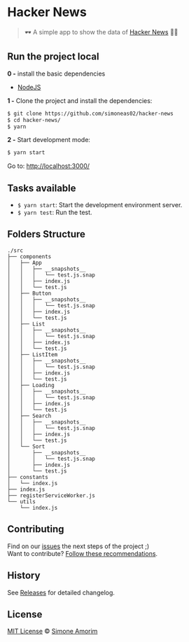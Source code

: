 # Hacker News

> 🕶 A simple app to show the data of [Hacker News](https://news.ycombinator.com/) 🕵️‍♀️


## Run the project local
**0 -** install the basic dependencies
- [NodeJS](https://nodejs.org/en/)

**1 -** Clone the project and install the dependencies:
```sh
$ git clone https://github.com/simoneas02/hacker-news
$ cd hacker-news/
$ yarn
```

**2 -** Start development mode:
```sh
$ yarn start
```
Go to: [http://localhost:3000/](http://localhost:3000/)

## Tasks available
- `$ yarn start`: Start the development environment server.
- `$ yarn test`: Run the test.

## Folders Structure
```
./src  
├── components  
│   ├── App  
│   │   ├── __snapshots__  
│   │   │   └── test.js.snap  
│   │   ├── index.js  
│   │   └── test.js  
│   ├── Button  
│   │   ├── __snapshots__  
│   │   │   └── test.js.snap  
│   │   ├── index.js  
│   │   └── test.js  
│   ├── List  
│   │   ├── __snapshots__  
│   │   │   └── test.js.snap
│   │   ├── index.js  
│   │   └── test.js  
│   ├── ListItem  
│   │   ├── __snapshots__  
│   │   │   └── test.js.snap  
│   │   ├── index.js  
│   │   └── test.js  
│   ├── Loading  
│   │   ├── __snapshots__  
│   │   │   └── test.js.snap  
│   │   ├── index.js  
│   │   └── test.js  
│   ├── Search  
│   │   ├── __snapshots__  
│   │   │   └── test.js.snap  
│   │   ├── index.js  
│   │   └── test.js  
│   └── Sort  
│       ├── __snapshots__  
│       │   └── test.js.snap  
│       ├── index.js  
│       └── test.js  
├── constants  
│   └── index.js  
├── index.js  
├── registerServiceWorker.js  
└── utils  
    └── index.js  
```

## Contributing
Find on our [issues](https://github.com/simoneas02/hacker-news/issues/) the next steps of the project ;)  
Want to contribute? [Follow these recommendations](https://github.com/simoneas02/hacker-news/blob/master/CONTRIBUTING.md).

## History
See [Releases](https://github.com/simoneas02/hacker-news/releases) for detailed changelog.

## License
[MIT License](https://github.com/simoneas02/hacker-news/blob/master/LICENSE.md) © [Simone Amorim](https://simoneas02.github.io)
